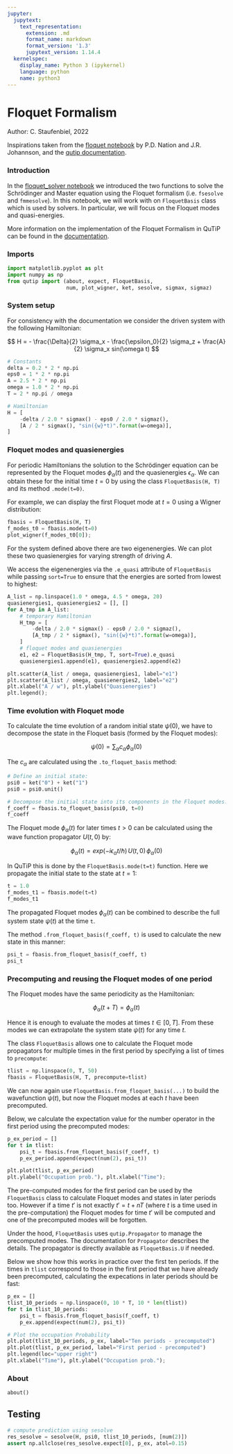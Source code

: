 ```yaml
---
jupyter:
  jupytext:
    text_representation:
      extension: .md
      format_name: markdown
      format_version: '1.3'
      jupytext_version: 1.14.4
  kernelspec:
    display_name: Python 3 (ipykernel)
    language: python
    name: python3
---
```


# Floquet Formalism

Author: C. Staufenbiel, 2022

Inspirations taken from the [floquet notebook](https://github.com/qutip/qutip-notebooks/blob/master/examples/floquet-dynamics.ipynb) by P.D. Nation and J.R. Johannson, and the [qutip documentation](https://qutip.readthedocs.io/en/latest/guide/dynamics/dynamics-floquet.html).

### Introduction

In the [floquet_solver notebook](011_floquet_solver.md) we introduced the two functions to solve the Schrödinger and Master equation using the Floquet formalism (i.e. `fsesolve` and  `fmmesolve`). In this notebook, we will work with on `FloquetBasis` class which is used by solvers. In particular, we will focus on the Floquet modes and quasi-energies.

More information on the implementation of the Floquet Formalism in QuTiP can be found in the [documentation](https://qutip.readthedocs.io/en/latest/guide/dynamics/dynamics-floquet.html).

### Imports 

```python
import matplotlib.pyplot as plt
import numpy as np
from qutip import (about, expect, FloquetBasis,
                   num, plot_wigner, ket, sesolve, sigmax, sigmaz)
```

### System setup
For consistency with the documentation we consider the driven system with the following Hamiltonian: 

$$ H = - \frac{\Delta}{2} \sigma_x - \frac{\epsilon_0}{2} \sigma_z + \frac{A}{2} \sigma_x sin(\omega t) $$

```python
# Constants
delta = 0.2 * 2 * np.pi
eps0 = 1 * 2 * np.pi
A = 2.5 * 2 * np.pi
omega = 1.0 * 2 * np.pi
T = 2 * np.pi / omega

# Hamiltonian
H = [
    -delta / 2.0 * sigmax() - eps0 / 2.0 * sigmaz(),
    [A / 2 * sigmax(), "sin({w}*t)".format(w=omega)],
]
```

### Floquet modes and quasienergies
For periodic Hamiltonians the solution to the Schrödinger equation can be represented by the Floquet modes $\phi_\alpha(t)$ and the quasienergies $\epsilon_\alpha$. We can obtain these for the initial time $t=0$ by using the class `FloquetBasis(H, T)` and its method `.mode(t=0)`.

For example, we can display the first Floquet mode at $t=0$ using a Wigner distribution:

```python
fbasis = FloquetBasis(H, T)
f_modes_t0 = fbasis.mode(t=0)
plot_wigner(f_modes_t0[0]);
```

For the system defined above there are two eigenenergies. We can plot these two quasienergies for varying strength of driving $A$.

We access the eigenenergies via the `.e_quasi` attribute of `FloquetBasis` while passing `sort=True` to ensure that the energies are sorted from lowest to highest:

```python
A_list = np.linspace(1.0 * omega, 4.5 * omega, 20)
quasienergies1, quasienergies2 = [], []
for A_tmp in A_list:
    # temporary Hamiltonian
    H_tmp = [
        -delta / 2.0 * sigmax() - eps0 / 2.0 * sigmaz(),
        [A_tmp / 2 * sigmax(), "sin({w}*t)".format(w=omega)],
    ]
    # floquet modes and quasienergies
    e1, e2 = FloquetBasis(H_tmp, T, sort=True).e_quasi
    quasienergies1.append(e1), quasienergies2.append(e2)
```

```python
plt.scatter(A_list / omega, quasienergies1, label="e1")
plt.scatter(A_list / omega, quasienergies2, label="e2")
plt.xlabel("A / w"), plt.ylabel("Quasienergies")
plt.legend();
```

### Time evolution with Floquet mode
To calculate the time evolution of a random initial state $\psi(0)$, we have to decompose the state in the Floquet basis (formed by the Floquet modes):

$$ \psi(0) = \sum_\alpha c_\alpha \phi_\alpha(0) $$

The $c_\alpha$ are calculated using the `.to_floquet_basis` method:

```python
# Define an initial state:
psi0 = ket("0") + ket("1")
psi0 = psi0.unit()

# Decompose the initial state into its components in the Floquet modes:
f_coeff = fbasis.to_floquet_basis(psi0, t=0)
f_coeff
```

The Floquet mode $\phi_\alpha(t)$ for later times $t>0$ can be calculated using the wave function propagator $U(t,0)$ by:

$$ \phi_\alpha(t) = exp(-i\epsilon_\alpha t / \hbar) \, U(t,0) \, \phi_\alpha(0) $$

In QuTiP this is done by the `FloquetBasis.mode(t=t)` function. Here we propagate the initial state to the state at $t=1$:

```python
t = 1.0
f_modes_t1 = fbasis.mode(t=t)
f_modes_t1
```

The propagated Floquet modes $\phi_\alpha(t)$ can be combined to describe the full system state $\psi(t)$ at the time `t`.

The method `.from_floquet_basis(f_coeff, t)` is used to calculate the new state in this manner:

```python
psi_t = fbasis.from_floquet_basis(f_coeff, t)
psi_t
```

### Precomputing and reusing the Floquet modes of one period

The Floquet modes have the same periodicity as the Hamiltonian: 

$$ \phi_\alpha(t + T) = \phi_\alpha(t) $$

Hence it is enough to evaluate the modes at times $t \in [0,T]$. From these modes we can extrapolate the system state $\psi(t)$ for any time $t$. 

The class `FloquetBasis` allows one to calculate the Floquet mode propagators for multiple times in the first period by specifying a list of times to `precompute`:

```python
tlist = np.linspace(0, T, 50)
fbasis = FloquetBasis(H, T, precompute=tlist)
```

We can now again use `FloquetBasis.from_floquet_basis(...)` to build the wavefunction $\psi(t)$, but now the Floquet modes at each $t$ have been precomputed.

Below, we calculate the expectation value for the number operator in the first period using the precomputed modes:

```python
p_ex_period = []
for t in tlist:
    psi_t = fbasis.from_floquet_basis(f_coeff, t)
    p_ex_period.append(expect(num(2), psi_t))

plt.plot(tlist, p_ex_period)
plt.ylabel("Occupation prob."), plt.xlabel("Time");
```

The pre-computed modes for the first period can be used by the `FloquetBasis` class to calculate Floquet modes and states in later periods too. However if a time $t'$ is not exactly $t' = t + nT$ (where $t$ is a time used in the pre-computation) the Floquet modes for time $t'$ will be computed and one of the precomputed modes will be forgotten.

Under the hood, `FloquetBasis` uses `qutip.Propagator` to manage the precomputed modes. The documentation for `Propagator` describes the details. The propagator is directly available as `FloquetBasis.U` if needed.

Below we show how this works in practice over the first ten periods. If the times in `tlist` correspond to those in the first period that we have already been precomputed, calculating the expecations in later periods should be fast:

```python
p_ex = []
tlist_10_periods = np.linspace(0, 10 * T, 10 * len(tlist))
for t in tlist_10_periods:
    psi_t = fbasis.from_floquet_basis(f_coeff, t)
    p_ex.append(expect(num(2), psi_t))

# Plot the occupation Probability
plt.plot(tlist_10_periods, p_ex, label="Ten periods - precomputed")
plt.plot(tlist, p_ex_period, label="First period - precomputed")
plt.legend(loc="upper right")
plt.xlabel("Time"), plt.ylabel("Occupation prob.");
```

### About

```python
about()
```

## Testing

```python
# compute prediction using sesolve
res_sesolve = sesolve(H, psi0, tlist_10_periods, [num(2)])
assert np.allclose(res_sesolve.expect[0], p_ex, atol=0.15)
```
